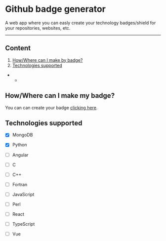 # Github badge generator
A web app where you can easly create your technology badges/shield for your repositories, websites, etc.
- - -
## Content
1. [How/Where can I make by badge?](#howwhere-can-i-make-my-badge)
2. [Technologies supported](#technologies-supported)
- - 
## How/Where can I make my badge?
You can can create your badge [clicking here](https://kykal.github.io/github-badge-generator/).

## Technologies supported
- [x] MongoDB
- [x] Python

- [ ] Angular
- [ ] C
- [ ] C++
- [ ] Fortran
- [ ] JavaScript
- [ ] Perl
- [ ] React
- [ ] TypeScript
- [ ] Vue
